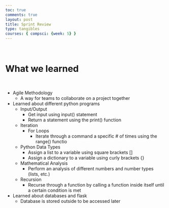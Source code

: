 ```yaml
---
toc: true
comments: true
layout: post
title: Sprint Review
type: tangibles
courses: { compsci: {week: 5} }
---
```

​
# What we learned
​
- Agile Methodology
  - A way for teams to collaborate on a project together
- Learned about different python programs
  - Input/Output
    - Get input using input() statement
    - Return a statement using the print() function
  - Iteration
    - For Loops
      - Iterate through a command a specific # of times using the range() functio 
  - Python Data Types
    - Assign a list to a variable using square brackets []
    - Assign a dictionary to a variable using curly brackets {}
  - Mathematical Analysis
    - Perform an analysis of different numbers and number types (lists, etc.)
  - Recursion
    - Recurse through a function by calling a function inside itself until a certain condition is met
- Learned about databases and flask
  - Database is stored outside to be accessed later
